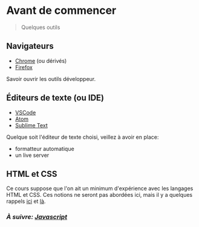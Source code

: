 # Avant de commencer

> Quelques outils

## Navigateurs

- [Chrome](https://www.google.com/chrome/) (ou dérivés)
- [Firefox](https://www.mozilla.org/en-US/firefox/new/)

Savoir ouvrir les outils développeur.

## Éditeurs de texte (ou IDE)

- [VSCode](https://code.visualstudio.com/)
- [Atom](https://atom.io/)
- [Sublime Text](https://www.sublimetext.com/)

Quelque soit l'éditeur de texte choisi, veillez à avoir en place:
- formatteur automatique
- un live server

## HTML et CSS

Ce cours suppose que l'on ait un minimum d'expérience avec les langages HTML et CSS. Ces notions ne seront pas abordées ici, mais il y a quelques rappels [ici](./0-1_html.md) et [là](./0-2_css.md).

### _À suivre: [Javascript](./0-3_javascript.md)_
